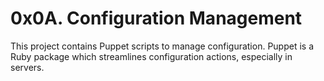 # 0x0A. Configuration Management

This project contains Puppet scripts to manage configuration.
Puppet is a Ruby package which streamlines configuration actions,
especially in servers.
